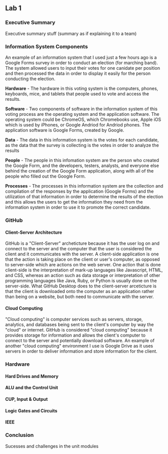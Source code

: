 ## Lab 1

### Executive Summary
Executive summary stuff (summary as if explaining it to a team)

### Information System Components  
An example of an information system that I used just a few hours ago is a Google Forms survey in order to conduct an election (for marching band). The system allowed users to input their votes for one canidate per position and then processed the data in order to display it easily for the person conducting the election.

**Hardware** - The hardware in this voting system is the computers, phones, keyboards, mice, and tablets that people used to vote and access the results.

**Software** - Two components of software in the information system of this voting process are the operating system and the application software. The operating system  could be ChromeOS, which Chromebooks use, Apple iOS which is used by iPhones, or Google Andriod for Andriod phones. The application software is Google Forms, created by Google.

**Data** - The data in this information system is the votes for each candidate, as the data that the survey is collecting is the votes in order to analyze the results

**People** - The people in this infomation system are the person who created the Google Form, and the developers, testers, analysts, and everyone else behind the creation of the Google Form application, along with all of the people who filled out the Google Form.

**Processes** - The processes in this information system are the collection and compilation of the responses by the application (Google Forms) and the utilization of that information in order to determine the results of the election and this allows the users to get the information they need from the information system in order to use it to promote the correct candidate.

### GitHub  
#### Client-Server Architecture  
GitHub is a "Client-Server" archeticture because it has the user log on and connect to the server and the computer that the user is considered the client and it communicates with the server. A client-side application is one that the action is taking place on the client or user's computer, as opposed to server-side which are actions on the web server. One action that is done client-side is the interpretation of mark-up languages like Javascript, HTML, and CSS, whereas an action such as data storage or interpretation of other programming languages like Java, Ruby, or Python is usually done on the server-side. What GitHub Desktop does to the client-server arceticture is that the client is downloaded onto the computer as an application rather than being on a website, but both need to communicate with the server.
#### Cloud Computing
"Cloud computing" is computer services such as servers, storage, analytics, and databases being sent to the client's computer by way the "cloud" or internet. GitHub is considered "cloud computing" because it provides storage for information and allows the client's computer to connect to the server and potentially download software. An example of another "cloud computing" environment I use is Google Drive as it uses servers in order to deliver information and store information for the client.

### Hardware
#### Hard Drives and Memory
#### ALU and the Control Unit
#### CUP, Input & Output
#### Logic Gates and Circuits
#### IEEE

### Conclusion 
Sucesses and challenges in the unit modules
